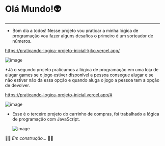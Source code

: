 # Olá Mundo!👽
---
* Bom dia a todos! Nesse projeto vou praticar a minha lógica de programação vou fazer alguns desafios o primeiro é um sorteador de números.

https://praticando-logica-projeto-inicial-kjko.vercel.app/

  ![image](https://github.com/LucasMB21/praticando-logica-projeto-inicial/assets/130411731/0b850d63-c659-4662-9e71-d1090447492f)

*Já o segundo projeto praticamos a lógica de programação em uma loja de alugar games se o jogo estiver disponível a pessoa consegue alugar e se não estiver não da essa opção e quando aluga o jogo a pessoa tem a opção de devolver.

https://praticando-logica-projeto-inicial.vercel.app/#

  ![image](https://github.com/LucasMB21/praticando-logica-projeto-inicial/assets/130411731/c9b17f9c-5d55-4940-b444-d990faf73f5c)

* Esse é o terceiro projeto do carrinho de compras, foi trabalhado a lógica de programação com JavaScript.

  ![image](https://github.com/LucasMB21/praticando-logica-projeto-inicial/assets/130411731/1c5d9474-394f-45c4-9087-a7a3d925ae3a)



🛑🚧 _Em_ _construção..._ 🚧🛑

